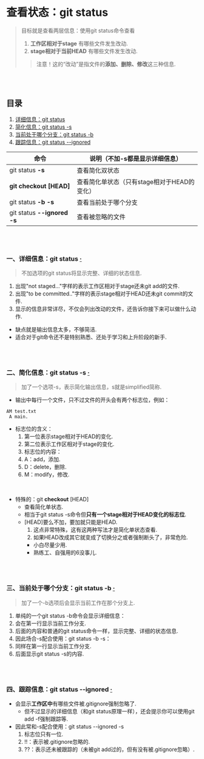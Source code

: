 # 查看状态：git status
> 目标就是查看两层信息：使用git status命令查看
>
>   1. **工作区相对于stage** 有哪些文件发生改动.
>   2. **stage相对于当前HEAD** 有哪些文件发生改动.
>> 注意！这的“改动”是指文件的**添加、删除、修改**这三种信息.

<br><br>

## 目录
1. [详细信息：git status]()
2. [简化信息：git status -s]()
3. [当前处于哪个分支：git status -b]()
4. [跟踪信息：git status --ignored]()

| 命令 | 说明（不加-s都是显示详细信息）|
| --- | --- |
| git status **-s** | 查看简化双状态 |
| **git checkout [HEAD]** | 查看简化单状态（只有stage相对于HEAD的变化）|
| git status **-b -s** | 查看当前处于哪个分支 |
| git status **--ignored -s** | 查看被忽略的文件 |

<br><br>

### 一、详细信息：git status  [·](#目录)
> 不加选项的git status将显示完整、详细的状态信息.

1. 出现"not staged..."字样的表示工作区相对于stage还未git add的文件.
2. 出现"to be committed.."字样的表示stage相对于HEAD还未git commit的文件.
3. 显示的信息非常详尽，不仅会列出改动的文件，还告诉你接下来可以做什么动作.
  - 缺点就是输出信息太多，不够简洁.
  - 适合对于git命令还不是特别熟悉、还处于学习和上升阶段的新手.

<br><br>

### 二、简化信息：git status -s  [·](#目录)
> 加了一个选项-s，表示简化输出信息，s就是simplified简称.

- 输出中每行一个文件，只不过文件的开头会有两个标志位，例如：

```
AM test.txt
 A main.
```

- 标志位的含义：
  1. 第一位表示stage相对于HEAD的变化.
  2. 第二位表示工作区相对于stage的变化.
  3. 标志位的内容：
    1. A：add，添加.
    2. D：delete，删除.
    3. M：modify，修改.

<br>

- 特殊的：git **checkout** [HEAD]
  - 查看简化单状态.
  - 相当于git status -s命令但**只有一个stage相对于HEAD变化的标志位**.
  - [HEAD]要么不加，要加就只能是HEAD.
    1. 这点非常特殊，这有这两种写法才是简化单状态查看.
    2. 如果HEAD改成其它就变成了切换分之或者强制断头了，非常危险.
      - 小白尽量少用.
      - 熟练工、自强用的6没事儿.

<br><br>

### 三、当前处于哪个分支：git status -b  [·](#目录)
> 加了一个-b选项后会显示当前工作在那个分支上.

1. 单纯的一个git status -b命令会显示详细信息：
  1. 会在第一行显示当前工作分支.
  2. 后面的内容和普通的git status命令一样，显示完整、详细的状态信息.
2. 因此场合-s配合使用：git status -b -s：
  1. 同样在第一行显示当前工作分支.
  2. 后面显示git status -s的内容.

<br><br>

### 四、跟踪信息：git status --ignored  [·](#目录)

- 会显示**工作区中**有哪些文件被.gitignore强制忽略了.
  - 但不过显示的详细信息（和git status原理一样），还会提示你可以使用git add -f强制跟踪等.
- 因此常和-s配合使用：git status --ignored -s
  1. 标志位只有一位.
  2. !!：表示被.gitignore忽略的.
  3. ??：表示还未被跟踪的（未被git add过的，但有没有被.gitignore忽略）.
